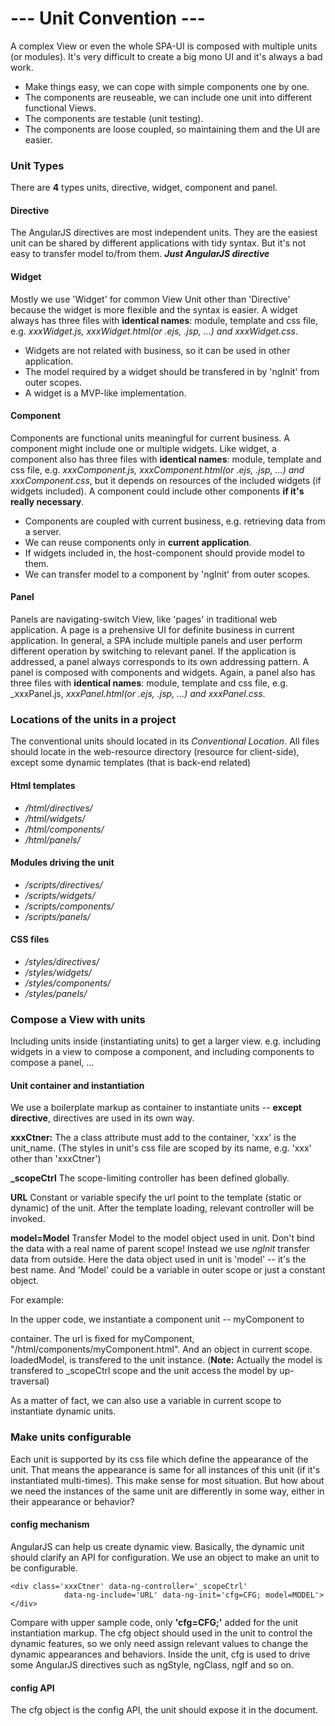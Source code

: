 # --- Unit Convention ---
A complex View or even the whole SPA-UI is composed with multiple units (or modules). It's 
very difficult to create a big mono UI and it's always a bad work.
+ Make things easy, we can cope with simple components one by one.
+ The components are reuseable, we can include one unit into different functional Views.
+ The components are testable (unit testing).
+ The components are loose coupled, so maintaining them and the UI are easier.

### Unit Types
There are **4** types units, directive, widget, component and panel.

#### Directive
The AngularJS directives are most independent units. They are the easiest unit can be shared 
by different applications with tidy syntax. But it's not easy to transfer model to/from them.
_**Just AngularJS directive**_

#### Widget
Mostly we use 'Widget' for common View Unit other than 'Directive' because the widget is more
flexible and the syntax is easier. A widget always has three files with **identical names**: 
module, template and css file, e.g. _xxxWidget.js, xxxWidget.html(or .ejs, .jsp, ...) and_ 
_xxxWidget.css_. 
+ Widgets are not related with business, so it can be used in other application.
+ The model required by a widget should be transfered in by 'ngInit' from outer scopes.
+ A widget is a MVP-like implementation.

#### Component
Components are functional units meaningful for current business. A component might include one
or multiple widgets. Like widget, a component also has three files with **identical names**: 
module, template and css file, e.g. _xxxComponent.js, xxxComponent.html(or .ejs, .jsp, ...) and_ 
_xxxComponent.css_, but it depends on resources of the included widgets (if widgets included). 
A component could include other components **if it's really necessary**.
+ Components are coupled with current business, e.g. retrieving data from a server.
+ We can reuse components only in **current application**.
+ If widgets included in, the host-component should provide model to them.
+ We can transfer model to a component by 'ngInit' from outer scopes.

#### Panel
Panels are navigating-switch View, like 'pages' in traditional web application. A page is a 
prehensive UI for definite business in current application. In general, a SPA include multiple 
panels and user perform different operation by switching to relevant panel. If the application 
is addressed, a panel always corresponds to its own addressing pattern. A panel is composed 
with components and widgets. Again, a panel also has three files with **identical names**: 
module, template and css file, e.g. _xxxPanel.js, _xxxPanel.html(or .ejs, .jsp, ...) and_ 
_xxxPanel.css_. 

### Locations of the units in a project
The conventional units should located in its _Conventional Location_. All files should locate 
in the web-resource directory (resource for client-side), except some dynamic templates (that 
is back-end related)

#### Html templates

+ _/html/directives/_ 
+ _/html/widgets/_ 
+ _/html/components/_ 
+ _/html/panels/_ 

#### Modules driving the unit

+ _/scripts/directives/_ 
+ _/scripts/widgets/_ 
+ _/scripts/components/_ 
+ _/scripts/panels/_ 

#### CSS files

+ _/styles/directives/_ 
+ _/styles/widgets/_ 
+ _/styles/components/_ 
+ _/styles/panels/_ 

### Compose a View with units

Including units inside (instantiating units) to get a larger view. e.g. including widgets 
in a view to compose a component, and including components to compose a panel, ... 

#### Unit container and instantiation
We use a boilerplate markup as container to instantiate units -- **except directive**, 
directives are used in its own way. 
	<div class='xxxCtner' data-ng-controller='_scopeCtrl' 
				data-ng-include='URL' data-ng-init='model=MODEL'>
	</div>
**xxxCtner:**  The a class attribute must add to the container, 'xxx' is the unit_name. (The 
styles in unit's css file are scoped by its name, e.g. 'xxx' other than 'xxxCtner')

**_scopeCtrl**  The scope-limiting controller has been defined globally.

**URL**  Constant or variable specify the url point to the template (static or dynamic) of 
the unit. After the template loading, relevant controller will be invoked.

**model=Model**  Transfer Model to the model object used in unit. Don't bind the data with 
a real name of parent scope! Instead we use _ngInit_ transfer data from outside. Here the 
data object used in unit is 'model' -- it's the best name. And 'Model' could be a variable 
in outer scope or just a constant object.  

For example:
	<div class='myComponentCtner' data-ng-controller='_scopeCtrl' 
				data-ng-include='"/html/components/myComponent.html"' 
				data-ng-init='model=loadedModel'>
	</div>

In the upper code, we instantiate a component unit -- myComponent to <div> container. The 
url is fixed for myComponent, "/html/components/myComponent.html". And an object in current 
scope. loadedModel, is transfered to the unit instance. (**Note:** Actually the model is 
transfered to _scopeCtrl scope and the unit access the model by up-traversal)

As a matter of fact, we can also use a variable in current scope to instantiate dynamic units.


### Make units configurable
Each unit is supported by its css file which define the appearance of the unit. That means 
the appearance is same for all instances of this unit (if it's instantiated multi-times). 
This make sense for most situation. But how about we need the instances of the same unit are 
differently in some way, either in their appearance or behavior?

#### config mechanism
AngularJS can help us create dynamic view. Basically, the dynamic unit should clarify an API 
for configuration. We use an object to make an unit to be configurable.

	<div class='xxxCtner' data-ng-controller='_scopeCtrl' 
				data-ng-include='URL' data-ng-init='cfg=CFG; model=MODEL'>
	</div>

Compare with upper sample code, only **'cfg=CFG;'** added for the unit instantiation markup. 
The cfg object should used in the unit to control the dynamic features, so we only need assign 
relevant values to change the dynamic appearances and behaviors.
Inside the unit, cfg is used to drive some AngularJS directives such as ngStyle, ngClass, ngIf 
and so on. 

#### config API
The cfg object is the config API, the unit should expose it in the document.



